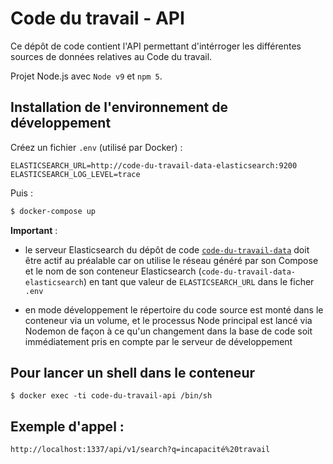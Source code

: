 # Code du travail - API

Ce dépôt de code contient l'API permettant d'intérroger les différentes sources de données relatives au Code du travail.

Projet Node.js avec `Node v9` et `npm 5`.

## Installation de l'environnement de développement

Créez un fichier `.env` (utilisé par Docker) :

```shell
ELASTICSEARCH_URL=http://code-du-travail-data-elasticsearch:9200
ELASTICSEARCH_LOG_LEVEL=trace
```

Puis :

```bash
$ docker-compose up
```

**Important** :

- le serveur Elasticsearch du dépôt de code [`code-du-travail-data`](https://github.com/SocialGouv/code-du-travail-data) doit être actif au préalable car on utilise le réseau généré par son Compose et le nom de son conteneur Elasticsearch (`code-du-travail-data-elasticsearch`) en tant que valeur de `ELASTICSEARCH_URL` dans le ficher `.env`

- en mode développement le répertoire du code source est monté dans le conteneur via un volume, et le processus Node principal est lancé via Nodemon de façon à ce qu'un changement dans la base de code soit immédiatement pris en compte par le serveur de développement

## Pour lancer un shell dans le conteneur

```shell
$ docker exec -ti code-du-travail-api /bin/sh
```

## Exemple d'appel :

```shell
http://localhost:1337/api/v1/search?q=incapacité%20travail
```
